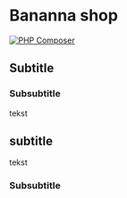 # Bananna shop

[![PHP Composer](https://github.com/MichaelAggerholm/bananna-shop/actions/workflows/php.yml/badge.svg)](https://github.com/MichaelAggerholm/bananna-shop/actions/workflows/php.yml)

## Subtitle

### Subsubtitle

tekst

## subtitle

tekst

### Subsubtitle
